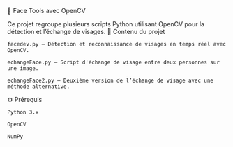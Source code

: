 👤 Face Tools avec OpenCV

Ce projet regroupe plusieurs scripts Python utilisant OpenCV pour la détection et l’échange de visages.
📁 Contenu du projet

    facedev.py – Détection et reconnaissance de visages en temps réel avec OpenCV.

    echangeFace.py – Script d'échange de visage entre deux personnes sur une image.

    echangeFace2.py – Deuxième version de l’échange de visage avec une méthode alternative.

⚙️ Prérequis

    Python 3.x

    OpenCV

    NumPy
